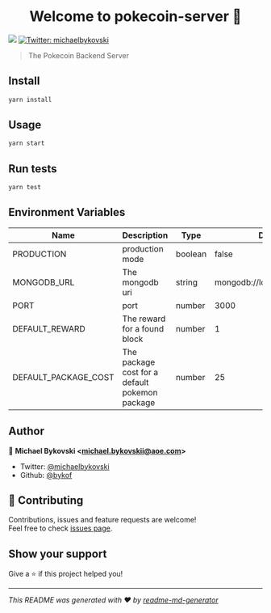 <h1 align="center">Welcome to pokecoin-server 👋</h1>
<p>
  <img src="https://img.shields.io/badge/version-1.0.0-blue.svg?cacheSeconds=2592000" />
  <a href="https://twitter.com/michaelbykovski">
    <img alt="Twitter: michaelbykovski" src="https://img.shields.io/twitter/follow/michaelbykovski.svg?style=social" target="_blank" />
  </a>
</p>

> The Pokecoin Backend Server

## Install

```sh
yarn install
```

## Usage

```sh
yarn start
```

## Run tests

```sh
yarn test
```

## Environment Variables

| Name                 | Description                                    | Type    | Default                      |
|----------------------|------------------------------------------------|---------|------------------------------|
| PRODUCTION           | production mode                                | boolean | false                        |
| MONGODB_URL          | The mongodb uri                                | string  | mongodb://localhost/pokecoin |
| PORT                 | port                                           | number  | 3000                         |
| DEFAULT_REWARD       | The reward for a found block                   | number  | 1                            |
| DEFAULT_PACKAGE_COST | The package cost for a default pokemon package | number  | 25                           |

## Author

👤 **Michael Bykovski &lt;michael.bykovskii@aoe.com&gt;**

* Twitter: [@michaelbykovski](https://twitter.com/michaelbykovski)
* Github: [@bykof](https://github.com/bykof)

## 🤝 Contributing

Contributions, issues and feature requests are welcome!<br />Feel free to check [issues page](https://github.com/bykof/pokecoin-server/issues).

## Show your support

Give a ⭐️ if this project helped you!

***
_This README was generated with ❤️ by [readme-md-generator](https://github.com/kefranabg/readme-md-generator)_
